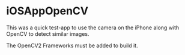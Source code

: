 # iOSAppOpenCV

This was a quick test-app to use the camera on the iPhone along with OpenCV to detect similar images.

The OpenCV2 Frameworks must be added to build it.
